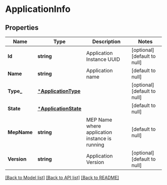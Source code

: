# ApplicationInfo

## Properties
Name | Type | Description | Notes
------------ | ------------- | ------------- | -------------
**Id** | **string** | Application Instance UUID | [optional] [default to null]
**Name** | **string** | Application name | [default to null]
**Type_** | [***ApplicationType**](ApplicationType.md) |  | [optional] [default to null]
**State** | [***ApplicationState**](ApplicationState.md) |  | [default to null]
**MepName** | **string** | MEP Name where application instance is running | [default to null]
**Version** | **string** | Application Version | [optional] [default to null]

[[Back to Model list]](../README.md#documentation-for-models) [[Back to API list]](../README.md#documentation-for-api-endpoints) [[Back to README]](../README.md)


